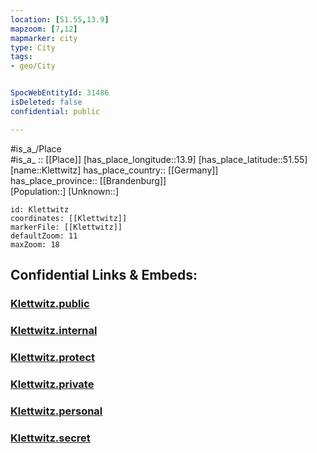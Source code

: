 ```yaml
---
location: [51.55,13.9] 
mapzoom: [7,12] 
mapmarker: city 
type: City
tags:
- geo/City


SpocWebEntityId: 31486
isDeleted: false
confidential: public

---
```

#is_a_/Place  
#is_a_ :: [[Place]] 
[has_place_longitude::13.9] 
[has_place_latitude::51.55] 
[name::Klettwitz] 
has_place_country:: [[Germany]]  
has_place_province:: [[Brandenburg]]  
[Population::] 
[Unknown::] 


```leaflet
id: Klettwitz
coordinates: [[Klettwitz]] 
markerFile: [[Klettwitz]] 
defaultZoom: 11 
maxZoom: 18
```


## Confidential Links & Embeds: 

### [Klettwitz.public](/_public/\Earth\Continent\Europe\Europe~Central\Germany\Germany~East\Brandenburg\counties~Brandenburg\Oberspreewald-Lausitz\cities~Oberspreewald\SchipkauKlettwitz.public.md) 

### [Klettwitz.internal](/_internal/\Earth\Continent\Europe\Europe~Central\Germany\Germany~East\Brandenburg\counties~Brandenburg\Oberspreewald-Lausitz\cities~Oberspreewald\SchipkauKlettwitz.internal.md) 

### [Klettwitz.protect](/_protect/\Earth\Continent\Europe\Europe~Central\Germany\Germany~East\Brandenburg\counties~Brandenburg\Oberspreewald-Lausitz\cities~Oberspreewald\SchipkauKlettwitz.protect.md) 

### [Klettwitz.private](/_private/\Earth\Continent\Europe\Europe~Central\Germany\Germany~East\Brandenburg\counties~Brandenburg\Oberspreewald-Lausitz\cities~Oberspreewald\SchipkauKlettwitz.private.md) 

### [Klettwitz.personal](/_personal/\Earth\Continent\Europe\Europe~Central\Germany\Germany~East\Brandenburg\counties~Brandenburg\Oberspreewald-Lausitz\cities~Oberspreewald\SchipkauKlettwitz.personal.md) 

### [Klettwitz.secret](/_secret/\Earth\Continent\Europe\Europe~Central\Germany\Germany~East\Brandenburg\counties~Brandenburg\Oberspreewald-Lausitz\cities~Oberspreewald\SchipkauKlettwitz.secret.md)

